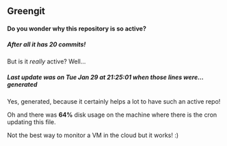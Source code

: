 ## Greengit

#### Do you wonder why this repository is so active?

##### After all it has 20 commits!

But is it *really* active? Well...

##### Last update was on Tue Jan 29 at 21:25:01 when those lines were... generated

Yes, generated, because it certainly helps a lot to have such an active repo!

Oh and there was **64%** disk usage on the machine
where there is the cron updating this file.

Not the best way to monitor a VM in the cloud but it works! :)
